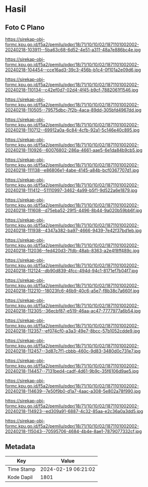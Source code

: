 # Hasil

## Foto C Plano

https://sirekap-obj-formc.kpu.go.id/f5a2/pemilu/pdpr/18/71/10/10/02/1871101002002-20240218-103911--5ba63c68-6d52-4e51-a311-48a7e886bc4e.jpg

https://sirekap-obj-formc.kpu.go.id/f5a2/pemilu/pdpr/18/71/10/10/02/1871101002002-20240218-104454--cce16ad3-39c3-456b-b1c4-0f101a2e09d6.jpg

https://sirekap-obj-formc.kpu.go.id/f5a2/pemilu/pdpr/18/71/10/10/02/1871101002002-20240218-110134--c42ef0d7-02d4-4f45-b9cf-7882061f1546.jpg

https://sirekap-obj-formc.kpu.go.id/f5a2/pemilu/pdpr/18/71/10/10/02/1871101002002-20240218-110505--79575dbc-7f2b-4aca-89dd-305bfd4967dd.jpg

https://sirekap-obj-formc.kpu.go.id/f5a2/pemilu/pdpr/18/71/10/10/02/1871101002002-20240218-110712--69912a0a-6c84-4cfb-92a1-5c146e40c895.jpg

https://sirekap-obj-formc.kpu.go.id/f5a2/pemilu/pdpr/18/71/10/10/02/1871101002002-20240218-110926--60076802-286a-4661-aae5-6e1da84b9cb5.jpg

https://sirekap-obj-formc.kpu.go.id/f5a2/pemilu/pdpr/18/71/10/10/02/1871101002002-20240218-111138--e86806e1-4abe-4145-a84b-bcf0367707d1.jpg

https://sirekap-obj-formc.kpu.go.id/f5a2/pemilu/pdpr/18/71/10/10/02/1871101002002-20240218-111412--51110997-3462-4a99-b5f1-9d522a6e1879.jpg

https://sirekap-obj-formc.kpu.go.id/f5a2/pemilu/pdpr/18/71/10/10/02/1871101002002-20240218-111608--d75eba52-29f5-4496-8b44-9a020b59bb6f.jpg

https://sirekap-obj-formc.kpu.go.id/f5a2/pemilu/pdpr/18/71/10/10/02/1871101002002-20240218-111938--4347a382-ba97-4666-9439-7e42f37bd1eb.jpg

https://sirekap-obj-formc.kpu.go.id/f5a2/pemilu/pdpr/18/71/10/10/02/1871101002002-20240218-112036--fed420d3-7fdb-48ab-8363-a2e4f8ff489c.jpg

https://sirekap-obj-formc.kpu.go.id/f5a2/pemilu/pdpr/18/71/10/10/02/1871101002002-20240218-112124--db90d839-4fcc-494d-94c1-8171ef7b04f7.jpg

https://sirekap-obj-formc.kpu.go.id/f5a2/pemilu/pdpr/18/71/10/10/02/1871101002002-20240218-112210--18023fc6-46b9-40c6-a5e7-f8b38c7a660f.jpg

https://sirekap-obj-formc.kpu.go.id/f5a2/pemilu/pdpr/18/71/10/10/02/1871101002002-20240218-112305--36ecbf87-e519-46aa-ac47-7777977a6b54.jpg

https://sirekap-obj-formc.kpu.go.id/f5a2/pemilu/pdpr/18/71/10/10/02/1871101002002-20240218-112357--ef074cf0-a3a3-49e7-8bcc-57b1052cdde9.jpg

https://sirekap-obj-formc.kpu.go.id/f5a2/pemilu/pdpr/18/71/10/10/02/1871101002002-20240218-112457--3d87c7f1-cbbb-460c-9d83-3480d0c731e7.jpg

https://sirekap-obj-formc.kpu.go.id/f5a2/pemilu/pdpr/18/71/10/10/02/1871101002002-20240218-114457--7131bed4-cadf-4d61-9b9c-35f6106d9ae5.jpg

https://sirekap-obj-formc.kpu.go.id/f5a2/pemilu/pdpr/18/71/10/10/02/1871101002002-20240218-114639--7e50f9b0-d1a7-4aac-a308-5e802a78f990.jpg

https://sirekap-obj-formc.kpu.go.id/f5a2/pemilu/pdpr/18/71/10/10/02/1871101002002-20240218-114923--ed309a91-6887-4c32-85aa-e2c36a0a3dd5.jpg

https://sirekap-obj-formc.kpu.go.id/f5a2/pemilu/pdpr/18/71/10/10/02/1871101002002-20240218-115043--70595706-4684-4b4e-8ae1-7879077332cf.jpg


## Metadata

| Key        | Value               |
| ---------- | ------------------- |
| Time Stamp | 2024-02-19 06:21:02 |
| Kode Dapil | 1801                |



